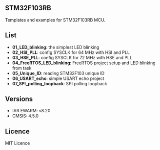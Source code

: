 ## STM32F103RB
Templates and examples for STM32F103RB MCU.

## List
  - **01_LED_blinking**: the simplest LED blinking
  - **02_HSI_PLL**: config SYSCLK for 64 MHz with HSI and PLL
  - **03_HSE_PLL**: config SYSCLK for 72 MHz with HSE and PLL
  - **04_FreeRTOS_LED_blinking**: FreeRTOS project setup and LED blinking from task
  - **05_Unique_ID**: reading STM32F103 unique ID
  - **06_USART_echo**: simple USART echo project
  - **07_SPI_polling_loopback**: SPI polling loopback

## Versions
  - IAR EWARM: v8.20
  - CMSIS: 4.5.0

## Licence
MIT Licence
